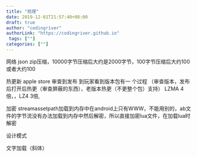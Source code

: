 ```yaml
---
title: "梳理"
date: 2019-12-01T21:57:40+08:00
draft: true
author: "codingriver"
authorLink: "https://codingriver.github.io"
 tags: [""]
categories: [""]
---
```


<!--more-->




网络  json zip压缩，10000字节压缩后大约是2000字节，100字节压缩后大约100或者大约100




热更新    apple store 审查到发布 到玩家看到版本包有一
个过程    （审查版本，发布后打开后热更（审查屏蔽的东西），老版本热更（不更整个包）支持）
		LZMA 4倍，，LZ4 3倍,
		
		
加密   streamassetpath加载到内存中在android上只有WWW，不能用别的，ab文件的字节流没有办法加载到内存中然后解密，所以直接加密lua文件，在加载lua时解密

设计模式

文字加载（斜体）
